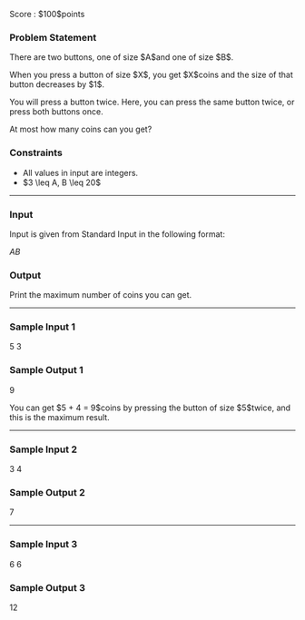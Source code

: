 
<div>

<span>

<span>

<p>
Score : $100$points
</p>

<div>

<section>

### **Problem Statement**

<p>
There are two buttons, one of size $A$and one of size $B$.
</p>

<p>
When you press a button of size $X$, you get $X$coins and the size of that button decreases by $1$.
</p>

<p>
You will press a button twice. Here, you can press the same button twice, or press both buttons once.
</p>

<p>
At most how many coins can you get?
</p>

</section>

</div>

<div>

<section>

### **Constraints**

<ul>

<li>
All values in input are integers.
</li>

<li>
$3 \leq A, B \leq 20$
</li>

</ul>

</section>

</div>

---

<div>

<div>

<section>

### **Input**

<p>
Input is given from Standard Input in the following format:
</p>

<div>

$A$$B$
</div>

</section>

</div>

<div>

<section>

### **Output**

<p>
Print the maximum number of coins you can get.
</p>

</section>

</div>

</div>

---

<div>

<section>

### **Sample Input 1**

<div>

5 3

</div>

</section>

</div>

<div>

<section>

### **Sample Output 1**

<div>

9

</div>

<p>
You can get $5 + 4 = 9$coins by pressing the button of size $5$twice, and this is the maximum result.
</p>

</section>

</div>

---

<div>

<section>

### **Sample Input 2**

<div>

3 4

</div>

</section>

</div>

<div>

<section>

### **Sample Output 2**

<div>

7

</div>

</section>

</div>

---

<div>

<section>

### **Sample Input 3**

<div>

6 6

</div>

</section>

</div>

<div>

<section>

### **Sample Output 3**

<div>

12

</div>

</section>

</div>

</span>

</span>

</div>
